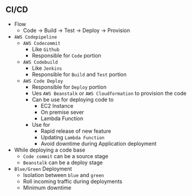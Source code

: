 ## CI/CD

- Flow
  - Code -> Build -> Test -> Deploy -> Provision
- `AWS Codepipeline`
  - `AWS Codecommit`
    - Like `Github`
    - Responsible for `Code` portion
  - `AWS Codebuild`
    - Like `Jenkins`
    - Responsible for `Build` and `Test` portion
  - `AWS Code Deploy`
    - Responsible for `Deploy` portion
    - Ues `AWS Beanstalk` or `AWS Cloudformation` to provision the code
    - Can be use for deploying code to
      - EC2 Instance
      - On premise sever
      - Lambda Function
    - Use for
      - Rapid release of new feature
      - Updating `Lambda Function`
      - Avoid downtime during Application deployment
- While deploying a code base
  - `Code commit` can be a source stage
  - `Beanstalk` can be a deploy stage
- `Blue/Green` Deployment
  - Isolation between `blue` and `green`
  - Roll incoming traffic during deployments
  - Minimum downtime
